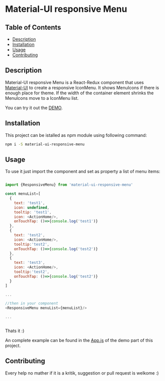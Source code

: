 # Material-UI responsive Menu

## Table of Contents

- [Description](#description)
- [Installation](#instalaltion)
- [Usage](#usage)
- [Contributing](#contributing)


## Description

Material-UI responsive Menu is a React-Redux component that uses [Material-UI](http://www.material-ui.com/) to create a responsive IconMenu.
It shows MenuIcons if there is enough place for theme. If the width of the container element shrinks the MenuIcons move to a IconMenu list.

You can try it out the [DEMO](https://tarikhuber.github.io/material-ui-responsive-menu/).

## Installation

This project can be istalled as npm module using following command:

```bash
npm i -S material-ui-responsive-menu
```

## Usage

To use it just import the component and set as property a list of menu items:

```js

import {ResponsiveMenu} from 'material-ui-responsive-menu'

const menuList=[
  {
    text: 'test1',
    icon: undefined,
    tooltip: 'test1',
    icon: <ActionHome/>,
    onTouchTap: ()=>{console.log('test1')}
  },
  {
    text: 'test2',
    icon: <ActionHome/>,
    tooltip:'test2',
    onTouchTap: ()=>{console.log('test2')}
  },
  {
    text: 'test3',
    icon: <ActionHome/>,
    tooltip:'test2',
    onTouchTap: ()=>{console.log('test2')}
  }
]

...

//then in your component
<ResponsiveMenu menuList={menuList}/>

...



```

Thats it :)


An complete example can be found in the [App.js](https://github.com/TarikHuber/material-ui-responsive-menu/blob/master/demo/src/App.js) of the demo part of this project.


## Contributing

Every help no mather if it is a kritik, suggestion or pull request is welkome :)
